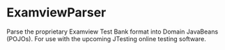 # ExamviewParser
Parse the proprietary Examview Test Bank format into Domain JavaBeans (POJOs). For use with the upcoming JTesting online testing software.

